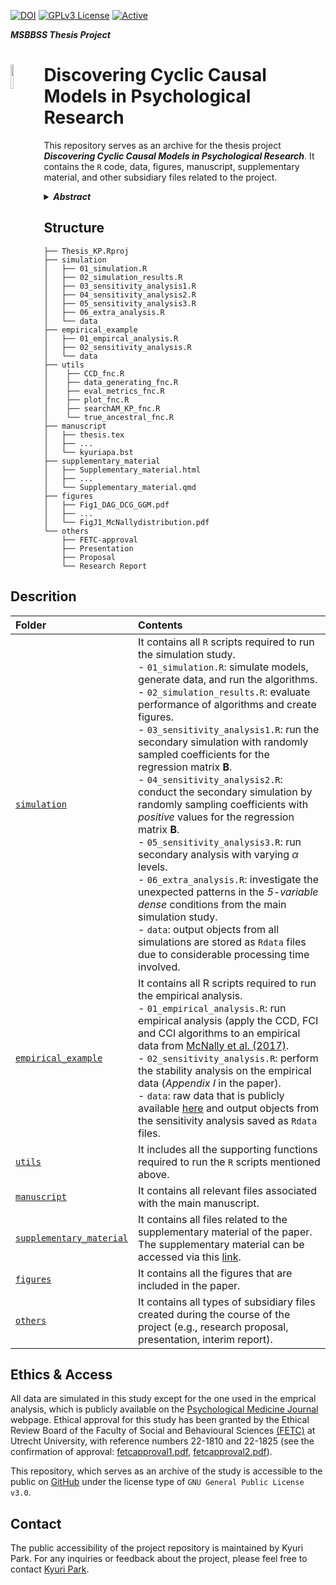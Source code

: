 [![DOI](https://zenodo.org/badge/576782527.svg)](https://zenodo.org/badge/latestdoi/576782527) [![GPLv3 License](https://img.shields.io/badge/License-GPL%20v3-yellow.svg)](https://opensource.org/licenses/) [![Active](http://img.shields.io/badge/Status-Active-green.svg)](https://github.com/KyuriP/Thesis_KP)  

***MSBBSS Thesis Project***
<div align="left">
<img src="https://github.com/KyuriP/Thesis_KP/blob/main/cyclelogo.png" width=10% height=10% align="left">
<h1> Discovering Cyclic Causal Models in Psychological Research </h1>
</div>



This repository serves as an archive for the thesis project ***Discovering Cyclic Causal Models in Psychological Research***. 
It contains the `R` code, data, figures, manuscript, supplementary material, and other subsidiary files related to the project.

<details>
           <summary><b><i>Abstract</i></b></summary>
           <p> 
Statistical network models have become popular tools for analyzing multivariate psychological data. 
In empirical practice, network parameters are often interpreted as reflecting causal relationships – an approach that can be characterized as a form of causal discovery. 
Recent research has shown that undirected network models are likely to perform poorly as causal discovery tools in the context of discovering acyclic causal structures, a task for which many alternative methods are available. 
However, acyclic causal models are likely unsuitable for many psychological phenomena, such as psychopathologies, which are often characterized by cycles or feedback loop relationships between symptoms. 
A number of cyclic causal discovery methods have been developed, largely in the computer science literature, but they are not as well studied or widely applied in empirical practice. 
In this paper, we provide an accessible introduction to the basics of cyclic causal discovery for empirical researchers. 
We examine three different cyclic causal discovery methods and investigate their performance in typical psychological research contexts by means of a simulation study. We also demonstrate the practical applicability of these methods using an empirical example and conclude the paper with a discussion of how the insights we gain from cyclic causal discovery relate to statistical network analysis.
           </p>
         </details>


## Structure
```
├── Thesis_KP.Rproj
├── simulation
│   ├── 01_simulation.R
│   ├── 02_simulation_results.R
│   ├── 03_sensitivity_analysis1.R
│   ├── 04_sensitivity_analysis2.R
│   ├── 05_sensitivity_analysis3.R
│   ├── 06_extra_analysis.R
│   └── data
├── empirical_example
│   ├── 01_empircal_analysis.R
│   ├── 02_sensitivity_analysis.R
│   └── data
├── utils
│    ├── CCD_fnc.R
│    ├── data_generating_fnc.R
│    ├── eval_metrics_fnc.R
│    ├── plot_fnc.R
│    ├── searchAM_KP_fnc.R
│    └── true_ancestral_fnc.R
├── manuscript
│   ├── thesis.tex
│   ├── ...
│   └── kyuriapa.bst
├── supplementary_material
│   ├── Supplementary_material.html
│   ├── ...
│   └── Supplementary_material.qmd
├── figures
│   ├── Fig1_DAG_DCG_GGM.pdf
│   ├── ...
│   └── FigJ1_McNallydistribution.pdf
└── others
    ├── FETC-approval
    ├── Presentation
    ├── Proposal
    └── Research Report
```

## Descrition

| Folder                                     | Contents                                                         |
| :----------------------------------------- | :--------------------------------------------------------------- |
| [`simulation`](./simulation)       | It contains all `R` scripts required to run the simulation study.  <br> - `01_simulation.R`: simulate models, generate data, and run the algorithms. <br> - `02_simulation_results.R`: evaluate performance of algorithms and create figures. <br> - `03_sensitivity_analysis1.R`: run the secondary simulation with randomly sampled coefficients for the regression matrix $\mathbf{B}$. <br> - `04_sensitivity_analysis2.R`: conduct the secondary simulation by randomly sampling coefficients with *positive* values for the regression matrix $\mathbf{B}$. <br> - `05_sensitivity_analysis3.R`: run secondary analysis  with varying $\alpha$ levels. <br> - `06_extra_analysis.R`: investigate the unexpected patterns in the *5-variable dense* conditions from the main simulation study.<br> - `data`: output objects from all simulations are stored as `Rdata` files due to considerable processing time involved.      |
| [`empirical_example`](./empirical_example) | It contains all R scripts required to run the empirical analysis. <br> - `01_empirical_analysis.R`: run empirical analysis (apply the CCD, FCI and CCI algorithms to an empirical data from [McNally et al. (2017)](https://www.cambridge.org/core/journals/psychological-medicine/article/abs/comorbid-obsessivecompulsive-disorder-and-depression-a-bayesian-network-approach/DAA4E2352A9E26809A4EAE35C366E900#supplementary-materials). <br> - `02_sensitivity_analysis.R`: perform the stability analysis on the empirical data (*Appendix I* in the paper). <br> - `data`: raw data that is publicly available [here](https://www.cambridge.org/core/journals/psychological-medicine/article/abs/comorbid-obsessivecompulsive-disorder-and-depression-a-bayesian-network-approach/DAA4E2352A9E26809A4EAE35C366E900#supplementary-materials) and output objects from the sensitivity analysis saved as `Rdata` files.               |
| [`utils`](./utils)               | It includes all the supporting functions required to run the `R` scripts mentioned above. |
| [`manuscript`](./manuscript)               | It contains all relevant files associated with the main manuscript. |
| [`supplementary_material`](./supplementary_material)           |It contains all files related to the supplementary material of the paper. The supplementary material can be accessed via this [link](https://kyurip.quarto.pub/discovering-cyclic-causal-models/).|
| [`figures`](./figures)               | It contains all the figures that are included in the paper.                    |
| [`others`](./others)               | It contains all types of subsidiary files  created during the course of the project (e.g., research proposal, presentation, interim report).                        |


## Ethics & Access
All data are simulated in this study except for the one used in the emprical analysis, which is publicly available on the [Psychological Medicine Journal](https://www.cambridge.org/core/journals/psychological-medicine/article/abs/comorbid-obsessivecompulsive-disorder-and-depression-a-bayesian-network-approach/DAA4E2352A9E26809A4EAE35C366E900\#supplementary-materials) webpage.
Ethical approval for this study has been granted by the Ethical Review Board of the Faculty of Social and
Behavioural Sciences [(FETC)](https://ferb.sites.uu.nl/) at Utrecht University, with reference numbers 22-1810 and 22-1825 (see the confirmation of approval: [fetcapproval1.pdf](https://github.com/KyuriP/Thesis_KP/blob/main/others/FETC-approval/fetcapproval1.pdf), [fetcapproval2.pdf](https://github.com/KyuriP/Thesis_KP/blob/main/others/FETC-approval/fetcapproval2.pdf)).

This repository, which serves as an archive of the study is accessible to the public on [GitHub](https://github.com/KyuriP/Thesis_KP) under the license type of `GNU General Public License v3.0`. 


## Contact
The public accessibility of the project repository is maintained by Kyuri Park.
For any inquiries or feedback about the project, please feel free to contact [Kyuri Park](https://kyurip.github.io/).
